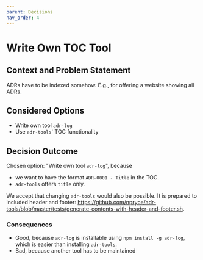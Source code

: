 ```yaml
---
parent: Decisions
nav_order: 4
---
```

# Write Own TOC Tool

## Context and Problem Statement

ADRs have to be indexed somehow. E.g., for offering a website showing all ADRs.

## Considered Options

* Write own tool `adr-log`
* Use `adr-tools`' TOC functionality

## Decision Outcome

Chosen option: "Write own tool `adr-log`", because

* we want to have the format `ADR-0001 - Title` in the TOC.
* `adr-tools` offers `title` only.

We accept that changing `adr-tools` would also be possible.
It is prepared to included header and footer: <https://github.com/npryce/adr-tools/blob/master/tests/generate-contents-with-header-and-footer.sh>.

### Consequences

* Good, because `adr-log` is installable using `npm install -g adr-log`, which is easier than installing `adr-tools`.
* Bad, because another tool has to be maintained
